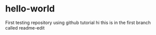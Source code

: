 # hello-world
First testing repository using github tutorial
hi this is in the first branch called readme-edit
